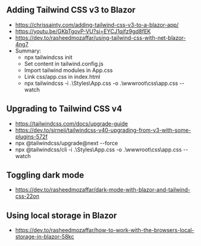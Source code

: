 ﻿## Adding Tailwind CSS v3 to Blazor

- https://chrissainty.com/adding-tailwind-css-v3-to-a-blazor-app/
- https://youtu.be/GKbTgovP-VU?si=EYCJ1qjfz9gd8fEK
- https://dev.to/rasheedmozaffar/using-tailwind-css-with-net-blazor-4ng7
- Summary:
	- npx tailwindcss init
	- Set content in tailwind.config.js
	- Import tailwind modules in App.css
	- Link css/app.css in index.html
	- npx tailwindcss -i .\Styles\App.css -o .\wwwroot\css\app.css --watch

## Upgrading to Tailwind CSS v4

- https://tailwindcss.com/docs/upgrade-guide
- https://dev.to/sirneij/tailwindcss-v40-upgrading-from-v3-with-some-plugins-572f
- npx @tailwindcss/upgrade@next --force
- npx @tailwindcss/cli -i .\Styles\App.css -o .\wwwroot\css\app.css --watch

## Toggling dark mode

- https://dev.to/rasheedmozaffar/dark-mode-with-blazor-and-tailwind-css-22on

## Using local storage in Blazor

- https://dev.to/rasheedmozaffar/how-to-work-with-the-browsers-local-storage-in-blazor-58kc
